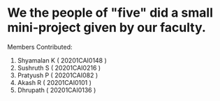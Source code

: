 # We the people of "five" did a small mini-project given by our faculty.
Members Contributed:
  1. Shyamalan K ( 20201CAI0148 )
  2. Sushruth S ( 20201CAI0216 )
  3. Pratyush P ( 20201CAI082 )
  4. Akash R ( 20201CAI0101 )
  5. Dhrupath ( 20201CAI0136 )
